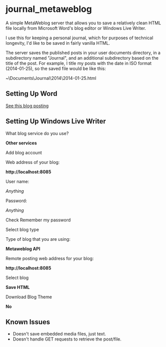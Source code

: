 journal_metaweblog
==================

A simple MetaWeblog server that allows you to save a relatively clean HTML file locally from Microsoft Word's blog editor or Windows Live Writer.

I use this for keeping a personal journal, which for purposes of technical longevity, I'd like to be saved in fairly vanilla HTML.

The server saves the published posts in your user documents directory, in a subdirectory named "Journal", and an additional subdirectory based on the title of the post. For example, I title my posts with the date in ISO format (2014-01-25), so the saved file would be like this:

~\Documents\Journal\2014\2014-01-25.html

Setting Up Word
---------------

[See this blog posting](http://esmithy.net/2012/06/06/clean-html-from-microsoft-word-rube-goldberg-method/)


Setting Up Windows Live Writer
------------------------------

What blog service do you use?

__Other services__

Add blog account

Web address of your blog:

__http://localhost:8085__

User name:

_Anything_

Password:

_Anything_

Check Remember my password


Select blog type

Type of blog that you are using:

__Metaweblog API__

Remote posting web address for your blog:

__http://localhost:8085__


Select blog

__Save HTML__


Download Blog Theme

__No__


Known Issues
------------

* Doesn't save embedded media files, just text.
* Doesn't handle GET requests to retrieve the post/file.

